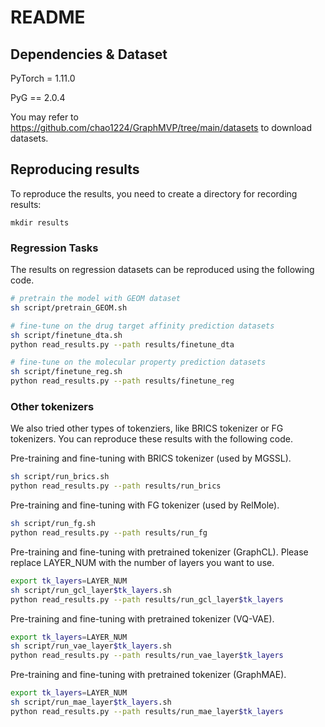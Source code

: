 # README

## Dependencies & Dataset

PyTorch = 1.11.0

PyG == 2.0.4

You may refer to https://github.com/chao1224/GraphMVP/tree/main/datasets to download datasets.

## Reproducing results
To reproduce the results, you need to create a directory for recording results:
```
mkdir results
```

### Regression Tasks

The results on regression datasets can be reproduced using the following code.

```bash
# pretrain the model with GEOM dataset
sh script/pretrain_GEOM.sh
```

```bash
# fine-tune on the drug target affinity prediction datasets
sh script/finetune_dta.sh
python read_results.py --path results/finetune_dta

# fine-tune on the molecular property prediction datasets
sh script/finetune_reg.sh
python read_results.py --path results/finetune_reg
```

### Other tokenizers

We also tried other types of tokenziers, like BRICS tokenizer or FG tokenizers. You can reproduce these results with the following code.

Pre-training and fine-tuning with BRICS tokenizer (used by MGSSL).
```bash
sh script/run_brics.sh
python read_results.py --path results/run_brics
```

Pre-training and fine-tuning with FG tokenizer (used by RelMole).
```bash
sh script/run_fg.sh
python read_results.py --path results/run_fg
```

Pre-training and fine-tuning with pretrained tokenizer (GraphCL). Please replace LAYER_NUM with the number of layers you want to use.
```bash
export tk_layers=LAYER_NUM
sh script/run_gcl_layer$tk_layers.sh
python read_results.py --path results/run_gcl_layer$tk_layers
```

Pre-training and fine-tuning with pretrained tokenizer (VQ-VAE).
```bash
export tk_layers=LAYER_NUM
sh script/run_vae_layer$tk_layers.sh
python read_results.py --path results/run_vae_layer$tk_layers
```

Pre-training and fine-tuning with pretrained tokenizer (GraphMAE).
```bash
export tk_layers=LAYER_NUM
sh script/run_mae_layer$tk_layers.sh
python read_results.py --path results/run_mae_layer$tk_layers
```